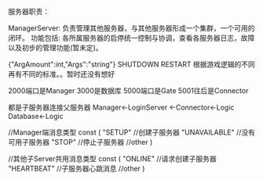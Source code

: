 服务器职责：

ManagerServer:
负责管理其他服务器，与其他服务器形成一个集群，一个可用的闭环。
功能包括: 各所属服务器的启停统一控制与协调，查看各服务器日志，故障以及初步的管理功能(暂未定)。


{"ArgAmount":int,"Args":"string"}
SHUTDOWN
RESTART
根据游戏逻辑的不同再有不同的标准。。暂时还没有想好

2000端口是Manager
3000是数据库
5000端口是Gate
5001往后是Connector

都是子服务器连接父服务器
Manager<-LoginServer
       <-Connector<-Logic
          Database<-Logic
		
		
//Manager端消息类型
const (
	"SETUP"       //创建子服务器
	"UNAVAILABLE" //没有可用子服务器
	"STOP"        //停止子服务器
	//other
)

//其他子Server共用消息类型
const (
	"ONLINE"    //请求创建子服务器
	"HEARTBEAT" //子服务器心跳消息
	//other
)

